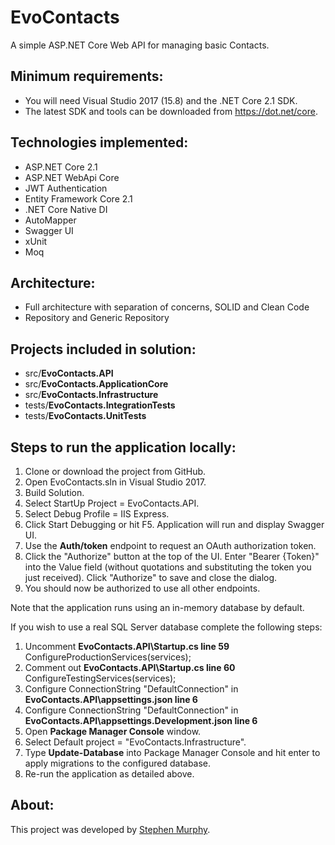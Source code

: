 # EvoContacts

A simple ASP.NET Core Web API for managing basic Contacts.

## Minimum requirements:

- You will need Visual Studio 2017 (15.8) and the .NET Core 2.1 SDK.
- The latest SDK and tools can be downloaded from https://dot.net/core.

## Technologies implemented:

- ASP.NET Core 2.1
- ASP.NET WebApi Core
- JWT Authentication
- Entity Framework Core 2.1
- .NET Core Native DI
- AutoMapper
- Swagger UI
- xUnit
- Moq

## Architecture:

- Full architecture with separation of concerns, SOLID and Clean Code
- Repository and Generic Repository

## Projects included in solution:

- src/**EvoContacts.API**
- src/**EvoContacts.ApplicationCore**
- src/**EvoContacts.Infrastructure**
- tests/**EvoContacts.IntegrationTests**
- tests/**EvoContacts.UnitTests**

## Steps to run the application locally:

1. Clone or download the project from GitHub.
2. Open EvoContacts.sln in Visual Studio 2017.
3. Build Solution.
4. Select StartUp Project = EvoContacts.API.
5. Select Debug Profile = IIS Express.
6. Click Start Debugging or hit F5. Application will run and display Swagger UI.
7. Use the **Auth/token** endpoint to request an OAuth authorization token.
8. Click the "Authorize" button at the top of the UI. Enter "Bearer {Token}" into the Value field (without quotations and substituting the token you just received). Click "Authorize" to save and close the dialog.
9. You should now be authorized to use all other endpoints.

Note that the application runs using an in-memory database by default. 

If you wish to use a real SQL Server database complete the following steps:

1. Uncomment **EvoContacts.API\Startup.cs line 59** ConfigureProductionServices(services);
2. Comment out **EvoContacts.API\Startup.cs line 60** ConfigureTestingServices(services);
3. Configure ConnectionString "DefaultConnection" in **EvoContacts.API\appsettings.json line 6**
4. Configure ConnectionString "DefaultConnection" in **EvoContacts.API\appsettings.Development.json line 6**
5. Open **Package Manager Console** window.
6. Select Default project = "EvoContacts.Infrastructure".
7. Type **Update-Database** into Package Manager Console and hit enter to apply migrations to the configured database.
8. Re-run the application as detailed above.

## About:

This project was developed by [Stephen Murphy](https://www.linkedin.com/in/stephen-murphy-63074816b).
